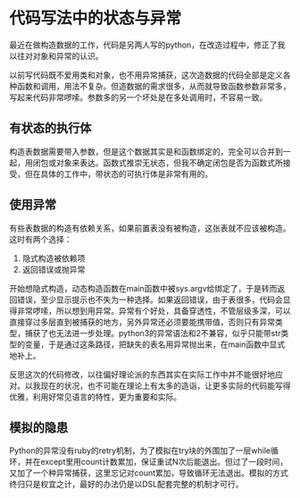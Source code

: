代码写法中的状态与异常
==
最近在做构造数据的工作，代码是另两人写的python，在改造过程中，修正了我以往对对象和异常的认识。

以前写代码既不爱用类和对象，也不用异常捕获，这次造数据的代码全部是定义各种函数和调用，用法不复杂。但造数据的需求很多，从而就导致函数参数非常多，写起来代码非常啰嗦。参数多的另一个坏处是在多处调用时，不容易一致。

有状态的执行体
--
构造表数据需要带入参数，但是这个数据其实是和函数绑定的，完全可以合并到一起，用闭包或对象来表达。函数式推崇无状态，但我不确定闭包是否为函数式所接受，但在具体的工作中，带状态的可执行体是非常有用的。

使用异常
--
有些表数据的构造有依赖关系，如果前置表没有被构造，这张表就不应该被构造。这时有两个选择：

1. 隐式构造被依赖项
2. 返回错误或抛异常

开始想隐式构造，动态构造函数在main函数中被sys.argv给绑定了，于是转而返回错误，至少显示提示也不失为一种选择。如果返回错误，由于表很多，代码会显得非常啰嗦，所以想到用异常。异常有个好处，具备穿透性，不管层级多深，可以直接穿过多层直到被捕获的地方，另外异常还必须要能携带值，否则只有异常类型，捕获了也无法进一步处理。python3的异常语法和2不兼容，似乎只能带str类型的变量，于是通过这条路径，把缺失的表名用异常抛出来，在main函数中显式地补上。

反思这次的代码修改，以往偏好理论派的东西其实在实际工作中并不能很好地应对。以我现在的状况，也不可能在理论上有太多的造诣，让更多实际的代码能写得优雅，利用好常见语言的特性，更为重要和实际。

模拟的隐患
--
Python的异常没有ruby的retry机制，为了模拟在try块的外围加了一层while循环，并在except里用count计数累加，保证重试N次后能退出。但过了一段时间，又加了一个种异常捕获，这里忘记对count累加，导致循环无法退出。模拟的方式终归只是权宜之计，最好的办法仍是以DSL配套完整的机制才可行。